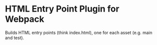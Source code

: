 # HTML Entry Point Plugin for Webpack

Builds HTML entry points (think index.html), one for each asset (e.g. main and test).
